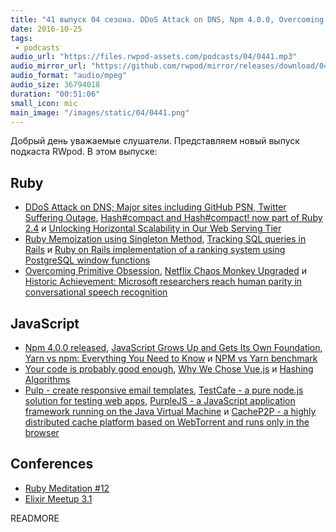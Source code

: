 ```yaml
---
title: "41 выпуск 04 сезона. DDoS Attack on DNS, Npm 4.0.0, Overcoming Primitive Obsession, JS Foundation, Pulp, TestCafe и прочее"
date: 2016-10-25
tags:
 - podcasts
audio_url: "https://files.rwpod-assets.com/podcasts/04/0441.mp3"
audio_mirror_url: "https://github.com/rwpod/mirror/releases/download/04.41/0441.mp3"
audio_format: "audio/mpeg"
audio_size: 36794018
duration: "00:51:06"
small_icon: mic
main_image: "/images/static/04/0441.png"
---
```


Добрый день уважаемые слушатели. Представляем новый выпуск подкаста RWpod. В этом выпуске:

## Ruby

 - [DDoS Attack on DNS; Major sites including GitHub PSN, Twitter Suffering Outage](https://www.hackread.com/ddos-attack-dns-sites-suffer-outage/), [Hash#compact and Hash#compact! now part of Ruby 2.4](http://blog.bigbinary.com/2016/10/24/hash-compact-and-hash-compact-now-part-of-ruby-2-4.html) и [Unlocking Horizontal Scalability in Our Web Serving Tier](https://medium.com/airbnb-engineering/unlocking-horizontal-scalability-in-our-web-serving-tier-d907449cdbcf)
 - [Ruby Memoization using Singleton Method](http://www.techoalien.com/2016/10/ruby-memoization-using-singleton-method.html), [Tracking SQL queries in Rails](http://stevenyue.com/blogs/tracking-sql-queries-in-rails/) и [Ruby on Rails implementation of a ranking system using PostgreSQL window functions](http://naturaily.com/blog/post/ruby-on-rails-implementation-of-a-ranking-system-using-postgresql-window-functions)
 - [Overcoming Primitive Obsession](https://blog.dnsimple.com/2016/10/overcoming-primitive-obsession/), [Netflix Chaos Monkey Upgraded](http://techblog.netflix.com/2016/10/netflix-chaos-monkey-upgraded.html) и [Historic Achievement: Microsoft researchers reach human parity in conversational speech recognition](http://blogs.microsoft.com/next/2016/10/18/historic-achievement-microsoft-researchers-reach-human-parity-conversational-speech-recognition/)

## JavaScript

 - [Npm 4.0.0 released](https://github.com/npm/npm/releases/tag/v4.0.0), [JavaScript Grows Up and Gets Its Own Foundation](http://thenewstack.io/javascript-grows-gets-foundation/), [Yarn vs npm: Everything You Need to Know](https://www.sitepoint.com/yarn-vs-npm/) и [NPM vs Yarn benchmark](https://www.berriart.com/blog/2016/10/npm-yarn-benchmark/)
 - [Your code is probably good enough](https://medium.com/front-end-hacking/your-code-is-probably-good-enough-5d15b4df5ac6), [Why We Chose Vue.js](https://about.gitlab.com/2016/10/20/why-we-chose-vue/) и [Hashing Algorithms](https://blog.jscrambler.com/hashing-algorithms/)
 - [Pulp - create responsive email templates](http://pulp.glitchpack.com/), [TestCafe - a pure node.js solution for testing web apps](https://devexpress.github.io/testcafe/), [PurpleJS - a JavaScript application framework running on the Java Virtual Machine](http://purplejs.io/) и [CacheP2P - a highly distributed cache platform based on WebTorrent and runs only in the browser](http://www.cachep2p.com/)

## Conferences

 - [Ruby Meditation #12](https://www.facebook.com/events/343671329299576/)
 - [Elixir Meetup 3.1](https://www.facebook.com/events/556566704546455/)

READMORE
